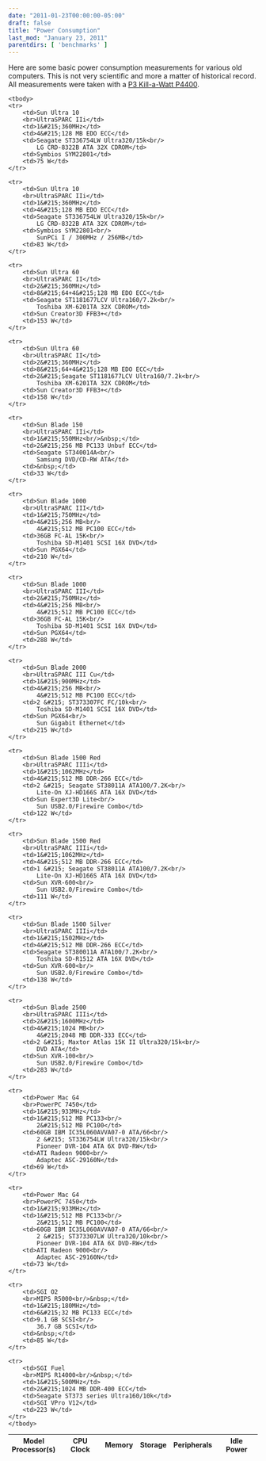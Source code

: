 ```yaml
---
date: "2011-01-23T00:00:00-05:00"
draft: false
title: "Power Consumption"
last_mod: "January 23, 2011"
parentdirs: [ 'benchmarks' ]
---
```


Here are some basic power consumption measurements for various old computers.
This is not very scientific and more a matter of historical record.  All
measurements were taken with a [P3 Kill-a-Watt P4400][killawatt page].

<table class="table table-striped table-condensed" style="font-size:14px">
    <thead>
    <tr>
        <th>Model<br>
        Processor(s)</th>
        <th>CPU Clock</th>
        <th>Memory</th>
        <th>Storage</th>
        <th>Peripherals</th>
        <th>Idle Power</th>
    </tr>
    </thead>

    <tbody>
    <tr>
        <td>Sun Ultra 10
        <br>UltraSPARC IIi</td>
        <td>1&#215;360MHz</td>
        <td>4&#215;128 MB EDO ECC</td>
        <td>Seagate ST336754LW Ultra320/15k<br/>
            LG CRD-8322B ATA 32X CDROM</td>
        <td>Symbios SYM22801</td>
        <td>75 W</td>
    </tr>

    <tr>
        <td>Sun Ultra 10
        <br>UltraSPARC IIi</td>
        <td>1&#215;360MHz</td>
        <td>4&#215;128 MB EDO ECC</td>
        <td>Seagate ST336754LW Ultra320/15k<br/>
            LG CRD-8322B ATA 32X CDROM</td>
        <td>Symbios SYM22801<br/>
            SunPCi I / 300MHz / 256MB</td>
        <td>83 W</td>
    </tr>

    <tr>
        <td>Sun Ultra 60
        <br>UltraSPARC II</td>
        <td>2&#215;360MHz</td>
        <td>8&#215;64+4&#215;128 MB EDO ECC</td>
        <td>Seagate ST1181677LCV Ultra160/7.2k<br/>
            Toshiba XM-6201TA 32X CDROM</td>
        <td>Sun Creator3D FFB3+</td>
        <td>153 W</td>
    </tr>

    <tr>
        <td>Sun Ultra 60
        <br>UltraSPARC II</td>
        <td>2&#215;360MHz</td>
        <td>8&#215;64+4&#215;128 MB EDO ECC</td>
        <td>2&#215;Seagate ST1181677LCV Ultra160/7.2k<br/>
            Toshiba XM-6201TA 32X CDROM</td>
        <td>Sun Creator3D FFB3+</td>
        <td>158 W</td>
    </tr>

    <tr>
        <td>Sun Blade 150
        <br>UltraSPARC IIi</td>
        <td>1&#215;550MHz<br/>&nbsp;</td>
        <td>2&#215;256 MB PC133 Unbuf ECC</td>
        <td>Seagate ST340014A<br/>
            Samsung DVD/CD-RW ATA</td>
        <td>&nbsp;</td>
        <td>33 W</td>
    </tr>

    <tr>
        <td>Sun Blade 1000
        <br>UltraSPARC III</td>
        <td>1&#215;750MHz</td>
        <td>4&#215;256 MB<br/>
            4&#215;512 MB PC100 ECC</td>
        <td>36GB FC-AL 15K<br/>
            Toshiba SD-M1401 SCSI 16X DVD</td>
        <td>Sun PGX64</td>
        <td>210 W</td>
    </tr>

    <tr>
        <td>Sun Blade 1000
        <br>UltraSPARC III</td>
        <td>2&#215;750MHz</td>
        <td>4&#215;256 MB<br/>
            4&#215;512 MB PC100 ECC</td>
        <td>36GB FC-AL 15K<br/>
            Toshiba SD-M1401 SCSI 16X DVD</td>
        <td>Sun PGX64</td>
        <td>288 W</td>
    </tr>

    <tr>
        <td>Sun Blade 2000
        <br>UltraSPARC III Cu</td>
        <td>1&#215;900MHz</td>
        <td>4&#215;256 MB<br/>
            4&#215;512 MB PC100 ECC</td>
        <td>2 &#215; ST373307FC FC/10k<br/>
            Toshiba SD-M1401 SCSI 16X DVD</td>
        <td>Sun PGX64<br/>
            Sun Gigabit Ethernet</td>
        <td>215 W</td>
    </tr>

    <tr>
        <td>Sun Blade 1500 Red
        <br>UltraSPARC IIIi</td>
        <td>1&#215;1062MHz</td>
        <td>4&#215;512 MB DDR-266 ECC</td>
        <td>2 &#215; Seagate ST38011A ATA100/7.2K<br/>
            Lite-On XJ-HD166S ATA 16X DVD</td>
        <td>Sun Expert3D Lite<br/>
            Sun USB2.0/Firewire Combo</td>
        <td>122 W</td>
    </tr>

    <tr>
        <td>Sun Blade 1500 Red
        <br>UltraSPARC IIIi</td>
        <td>1&#215;1062MHz</td>
        <td>4&#215;512 MB DDR-266 ECC</td>
        <td>1 &#215; Seagate ST38011A ATA100/7.2K<br/>
            Lite-On XJ-HD166S ATA 16X DVD</td>
        <td>Sun XVR-600<br/>
            Sun USB2.0/Firewire Combo</td>
        <td>111 W</td>
    </tr>

    <tr>
        <td>Sun Blade 1500 Silver
        <br>UltraSPARC IIIi</td>
        <td>1&#215;1502MHz</td>
        <td>4&#215;512 MB DDR-266 ECC</td>
        <td>Seagate ST380011A ATA100/7.2K<br/>
            Toshiba SD-R1512 ATA 16X DVD</td>
        <td>Sun XVR-600<br/>
            Sun USB2.0/Firewire Combo</td>
        <td>138 W</td>
    </tr>

    <tr>
        <td>Sun Blade 2500
        <br>UltraSPARC IIIi</td>
        <td>2&#215;1600MHz</td>
        <td>4&#215;1024 MB<br/>
            4&#215;2048 MB DDR-333 ECC</td>
        <td>2 &#215; Maxtor Atlas 15K II Ultra320/15k<br/>
            DVD ATA</td>
        <td>Sun XVR-100<br/>
            Sun USB2.0/Firewire Combo</td>
        <td>283 W</td>
    </tr>

    <tr>
        <td>Power Mac G4
        <br>PowerPC 7450</td>
        <td>1&#215;933MHz</td>
        <td>1&#215;512 MB PC133<br/>
            2&#215;512 MB PC100</td>
        <td>60GB IBM IC35L060AVVA07-0 ATA/66<br/>
            2 &#215; ST336754LW Ultra320/15k<br/>
            Pioneer DVR-104 ATA 6X DVD-RW</td>
        <td>ATI Radeon 9000<br/>
            Adaptec ASC-29160N</td>
        <td>69 W</td>
    </tr>

    <tr>
        <td>Power Mac G4
        <br>PowerPC 7450</td>
        <td>1&#215;933MHz</td>
        <td>1&#215;512 MB PC133<br/>
            2&#215;512 MB PC100</td>
        <td>60GB IBM IC35L060AVVA07-0 ATA/66<br/>
            2 &#215; ST373307LW Ultra320/10k<br/>
            Pioneer DVR-104 ATA 6X DVD-RW</td>
        <td>ATI Radeon 9000<br/>
            Adaptec ASC-29160N</td>
        <td>73 W</td>
    </tr>

    <tr>
        <td>SGI O2
        <br>MIPS R5000<br/>&nbsp;</td>
        <td>1&#215;180MHz</td>
        <td>6&#215;32 MB PC133 ECC</td>
        <td>9.1 GB SCSI<br/>
            36.7 GB SCSI</td>
        <td>&nbsp;</td>
        <td>85 W</td>
    </tr>

    <tr>
        <td>SGI Fuel
        <br>MIPS R14000<br/>&nbsp;</td>
        <td>1&#215;500MHz</td>
        <td>2&#215;1024 MB DDR-400 ECC</td>
        <td>Seagate ST373 series Ultra160/10k</td>
        <td>SGI VPro V12</td>
        <td>223 W</td>
    </tr>
    </tbody>
</table>

<!-- References -->
[killawatt page]: http://www.p3international.com/products/p4400.html
